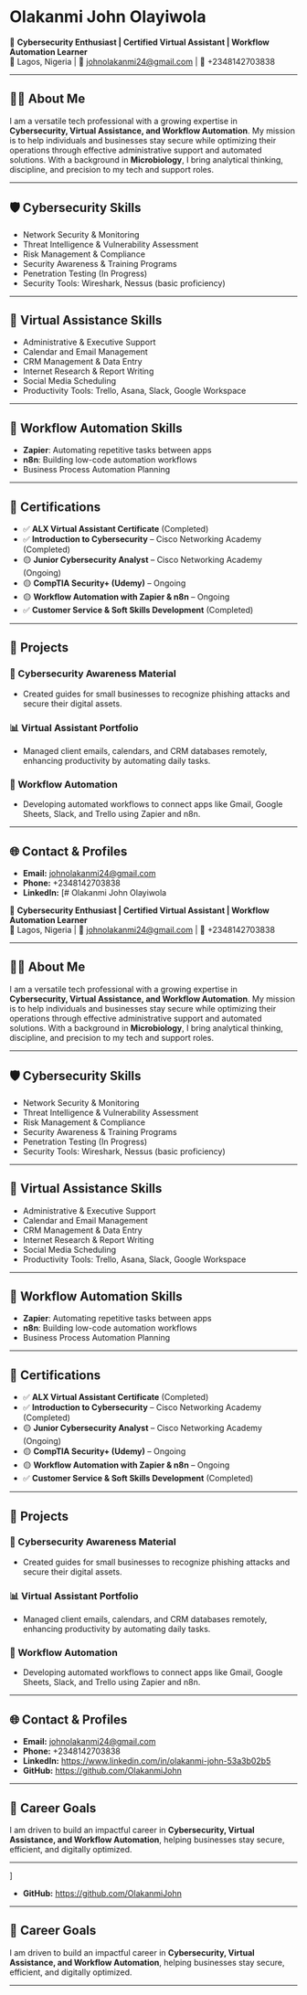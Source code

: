# Olakanmi John Olayiwola

🔐 **Cybersecurity Enthusiast | Certified Virtual Assistant | Workflow Automation Learner**  
📍 Lagos, Nigeria | 📧 johnolakanmi24@gmail.com | 📱 +2348142703838  

---

## 👨‍💻 About Me
I am a versatile tech professional with a growing expertise in **Cybersecurity, Virtual Assistance, and Workflow Automation**. My mission is to help individuals and businesses stay secure while optimizing their operations through effective administrative support and automated solutions. With a background in **Microbiology**, I bring analytical thinking, discipline, and precision to my tech and support roles.

---

## 🛡️ Cybersecurity Skills
- Network Security & Monitoring
- Threat Intelligence & Vulnerability Assessment
- Risk Management & Compliance
- Security Awareness & Training Programs
- Penetration Testing (In Progress)
- Security Tools: Wireshark, Nessus (basic proficiency)

---

## 💼 Virtual Assistance Skills
- Administrative & Executive Support
- Calendar and Email Management
- CRM Management & Data Entry
- Internet Research & Report Writing
- Social Media Scheduling
- Productivity Tools: Trello, Asana, Slack, Google Workspace

---

## 🤖 Workflow Automation Skills
- **Zapier**: Automating repetitive tasks between apps
- **n8n**: Building low-code automation workflows
- Business Process Automation Planning

---

## 🏅 Certifications
- ✅ **ALX Virtual Assistant Certificate** (Completed)
- ✅ **Introduction to Cybersecurity** – Cisco Networking Academy (Completed)
- 🟡 **Junior Cybersecurity Analyst** – Cisco Networking Academy (Ongoing)
- 🟡 **CompTIA Security+ (Udemy)** – Ongoing
- 🟡 **Workflow Automation with Zapier & n8n** – Ongoing
- ✅ **Customer Service & Soft Skills Development** (Completed)

---

## 📂 Projects
### 🔐 Cybersecurity Awareness Material
- Created guides for small businesses to recognize phishing attacks and secure their digital assets.

### 📊 Virtual Assistant Portfolio
- Managed client emails, calendars, and CRM databases remotely, enhancing productivity by automating daily tasks.

### 🤖 Workflow Automation
- Developing automated workflows to connect apps like Gmail, Google Sheets, Slack, and Trello using Zapier and n8n.

---

## 🌐 Contact & Profiles
- **Email:** johnolakanmi24@gmail.com
- **Phone:** +2348142703838
- **LinkedIn:** [# Olakanmi John Olayiwola

🔐 **Cybersecurity Enthusiast | Certified Virtual Assistant | Workflow Automation Learner**  
📍 Lagos, Nigeria | 📧 johnolakanmi24@gmail.com | 📱 +2348142703838  

---

## 👨‍💻 About Me
I am a versatile tech professional with a growing expertise in **Cybersecurity, Virtual Assistance, and Workflow Automation**. My mission is to help individuals and businesses stay secure while optimizing their operations through effective administrative support and automated solutions. With a background in **Microbiology**, I bring analytical thinking, discipline, and precision to my tech and support roles.

---

## 🛡️ Cybersecurity Skills
- Network Security & Monitoring
- Threat Intelligence & Vulnerability Assessment
- Risk Management & Compliance
- Security Awareness & Training Programs
- Penetration Testing (In Progress)
- Security Tools: Wireshark, Nessus (basic proficiency)

---

## 💼 Virtual Assistance Skills
- Administrative & Executive Support
- Calendar and Email Management
- CRM Management & Data Entry
- Internet Research & Report Writing
- Social Media Scheduling
- Productivity Tools: Trello, Asana, Slack, Google Workspace

---

## 🤖 Workflow Automation Skills
- **Zapier**: Automating repetitive tasks between apps
- **n8n**: Building low-code automation workflows
- Business Process Automation Planning

---

## 🏅 Certifications
- ✅ **ALX Virtual Assistant Certificate** (Completed)
- ✅ **Introduction to Cybersecurity** – Cisco Networking Academy (Completed)
- 🟡 **Junior Cybersecurity Analyst** – Cisco Networking Academy (Ongoing)
- 🟡 **CompTIA Security+ (Udemy)** – Ongoing
- 🟡 **Workflow Automation with Zapier & n8n** – Ongoing
- ✅ **Customer Service & Soft Skills Development** (Completed)

---

## 📂 Projects
### 🔐 Cybersecurity Awareness Material
- Created guides for small businesses to recognize phishing attacks and secure their digital assets.

### 📊 Virtual Assistant Portfolio
- Managed client emails, calendars, and CRM databases remotely, enhancing productivity by automating daily tasks.

### 🤖 Workflow Automation
- Developing automated workflows to connect apps like Gmail, Google Sheets, Slack, and Trello using Zapier and n8n.

---

## 🌐 Contact & Profiles
- **Email:** johnolakanmi24@gmail.com
- **Phone:** +2348142703838
- **LinkedIn:** https://www.linkedin.com/in/olakanmi-john-53a3b02b5
- **GitHub:** https://github.com/OlakanmiJohn

---

## 🎯 Career Goals
I am driven to build an impactful career in **Cybersecurity, Virtual Assistance, and Workflow Automation**, helping businesses stay secure, efficient, and digitally optimized.

---

]
- **GitHub:** https://github.com/OlakanmiJohn

---

## 🎯 Career Goals
I am driven to build an impactful career in **Cybersecurity, Virtual Assistance, and Workflow Automation**, helping businesses stay secure, efficient, and digitally optimized.

---

